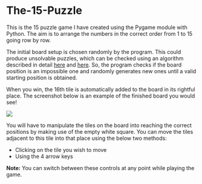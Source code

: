 # The-15-Puzzle
This is the 15 puzzle game I have created using the Pygame module with Python. The aim is to arrange the numbers in the correct order from 1 to 15 going row by row.

The initial board setup is chosen randomly by the program. This could produce unsolvable puzzles, which can be checked using an algorithm described in detail [here](https://www.cs.bham.ac.uk/~mdr/teaching/modules04/java2/TilesSolvability.html) and [here](https://www.geeksforgeeks.org/check-instance-15-puzzle-solvable/). So, the program checks if the board position is an impossible one and randomly generates new ones until a valid starting position is obtained.

When you win, the 16th tile is automatically added to the board in its rightful place. The screenshot below is an example of the finished board you would see!

![](https://raw.githubusercontent.com/tanmay2004/Graphic-Games-with-Pygame/master/winning15_ss.PNG)

You will have to manipulate the tiles on the board into reaching the correct positions by making use of the empty white square. You can move the tiles adjacent to this tile into that place using the below two methods:
* Clicking on the tile you wish to move
* Using the 4 arrow keys

**Note:** You can switch between these controls at any point while playing the game.
